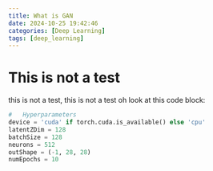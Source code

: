 ```yaml
---
title: What is GAN
date: 2024-10-25 19:42:46
categories: [Deep Learning]
tags: [deep_learning]     
---
```

# This is not a test 

this is not a test, this is not a test
oh look at this code block:

```python
#   Hyperparameters
device = 'cuda' if torch.cuda.is_available() else 'cpu'
latentZDim = 128
batchSize = 128
neurons = 512
outShape = (-1, 28, 28)
numEpochs = 10
```
